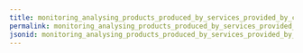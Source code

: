 ```yaml
---
title: monitoring_analysing_products_produced_by_services_provided_by_contractors_in_relation_to_agreed_specifications
permalink: monitoring_analysing_products_produced_by_services_provided_by_contractors_in_relation_to_agreed_specifications.html
jsonid: monitoring_analysing_products_produced_by_services_provided_by_contractors_in_relation_to_agreed_specifications
---
```

